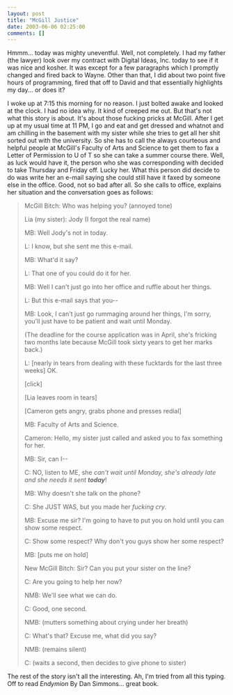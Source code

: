 ```yaml
---
layout: post
title: "McGill Justice"
date: 2003-06-06 02:25:00
comments: []
---
```


Hmmm... today was mighty uneventful. Well, not completely. I had my father (the lawyer) look over my contract with Digital Ideas, Inc. today to see if it was nice and kosher. It was except for a few paragraphs which I promptly changed and fired back to Wayne. Other than that, I did about two point five hours of programming, fired that off to David and that essentially highlights my day... or does it?

<!--more-->

I woke up at 7:15 this morning for no reason. I just bolted awake and looked at the clock. I had no idea why. It kind of creeped me out. But that's not what this story is about. It's about those fucking pricks at McGill. After I get up at my usual time at 11 PM, I go and eat and get dressed and whatnot and am chilling in the basement with my sister while she tries to get all her shit sorted out with the university. So she has to call the always courteous and helpful people at McGill's Faculty of Arts and Science to get them to fax a Letter of Permission to U of T so she can take a summer course there. Well, as luck would have it, the person who she was corresponding with decided to take Thursday and Friday off. Lucky her. What this person did decide to do was write her an e-mail saying she could still have it faxed by someone else in the office. Good, not so bad after all. So she calls to office, explains her situation and the conversation goes as follows:

> McGill Bitch: Who was helping you? (annoyed tone)
>
> Lia (my sister): Jody (I forgot the real name)
>
> MB: Well Jody's not in today.
>
> L: I know, but she sent me this e-mail.
>
> MB: What'd it say?
>
> L: That one of you could do it for her.
>
> MB: Well I can't just go into her office and ruffle about her things.
>
> L: But this e-mail says that you--
>
> MB: Look, I can't just go rummaging around her things, I'm sorry, you'll just have to be patient and wait until Monday.
>
> (The deadline for the course application was in April, she's fricking two months late because McGill took sixty years to get her marks back.)
>
> L: [nearly in tears from dealing with these fucktards for the last three weeks] OK.
>
> [click]
>
> [Lia leaves room in tears]
>
> [Cameron gets angry, grabs phone and presses redial]
>
> MB: Faculty of Arts and Science.
>
> Cameron: Hello, my sister just called and asked you to fax something for her.
>
> MB: Sir, can I--
>
> C: NO, listen to ME, she <i>can't wait until Monday, she's already late and she needs it sent <b>today</b></i>!
>
> MB: Why doesn't she talk on the phone?
>
> C: She JUST WAS, but you made her <i>fucking cry</i>.
>
> MB: Excuse me sir? I'm going to have to put you on hold until you can show some respect.
>
> C: Show some respect? Why don't you guys show her some respect?
>
> MB: [puts me on hold]
>
> New McGill Bitch: Sir? Can you put your sister on the line?
>
> C: Are you going to help her now?
>
> NMB: We'll see what we can do.
>
> C: Good, one second.
>
> NMB: (mutters something about crying under her breath)
>
> C: What's that? Excuse me, what did you say?
>
> NMB: (remains silent)
>
> C: (waits a second, then decides to give phone to sister)

The rest of the story isn't all the interesting. Ah, I'm tried from all this typing. Off to read <i>Endymion</i> By Dan Simmons... great book.

